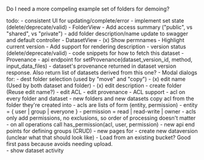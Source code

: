 Do I need a more compeling example set of folders for demoing?

todo:
    - consistent UI for updating/complete/error
    - implement set state (delete/deprecate/valid)
    - FolderView 
        - Add access summary ("public", vs "shared", vs "private")
        - add folder description/name update to swagger and default controller
    - DatasetView
        - (x) Show permnames
        - Highlight current version
        - Add support for rendering description
        - version status (delete/deprecate/valid)
        - code snippets for how to fetch this dataset
    - Provenance
        - api endpoint for setProvenance(dataset_version_id, method, input_data_files)
        - dataset's provenance returned in dataset version response.   Also return list of 
          datasets derived from this one?
    - Modal dialogs for:
        - dest folder selection (used by "move" and "copy")
        - (x) edit name (Used by both dataset and folder)
        - (x) edit description
        - create folder (Reuse edit name?) 
        - edit ACL
        - edit provenance
    - ACL support
        - acl on every folder and dataset
        - new folders and new datasets copy acl from the folder they're created into
        - acls are lists of form (entity, permission)
            - entity = { user | group | everyone }
            - permission = read | read-write | owner
            - acls only add permissions, no exclusions, so order of processing doesn't matter
            - on all operations call has_permission(acl, user, permission)
        - new api end points for defining groups (CRUD)
    - new pages for
        - create new dataversion (unclear what that should look like)
            - Load from an existing bucket?  Good first pass because avoids needing upload.            
        - show dataset activity
